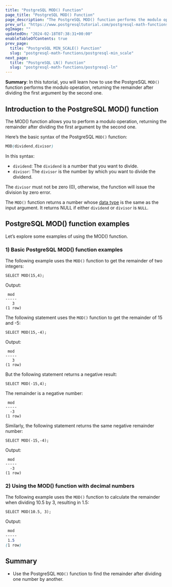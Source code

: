 ```yaml
---
title: "PostgreSQL MOD() Function"
page_title: "PostgreSQL MOD() Function"
page_description: "The PostgreSQL MOD() function performs the modulo operation, returning the remainder after dividing the first argument by the second one."
prev_url: "https://www.postgresqltutorial.com/postgresql-math-functions/postgresql-mod/"
ogImage: ""
updatedOn: "2024-02-18T07:38:31+00:00"
enableTableOfContents: true
prev_page: 
  title: "PostgreSQL MIN_SCALE() Function"
  slug: "postgresql-math-functions/postgresql-min_scale"
next_page: 
  title: "PostgreSQL LN() Function"
  slug: "postgresql-math-functions/postgresql-ln"
---
```





**Summary**: In this tutorial, you will learn how to use the PostgreSQL `MOD()` function performs the modulo operation, returning the remainder after dividing the first argument by the second one.


## Introduction to the PostgreSQL MOD() function

The MOD() function allows you to perform a modulo operation, returning the remainder after dividing the first argument by the second one.

Here’s the basic syntax of the PostgreSQL `MOD()` function:


```css
MOD(dividend,divisor)
```
In this syntax:

* `dividend`: The `dividend` is a number that you want to divide.
* `divisor`: The `divisor` is the number by which you want to divide the dividend.

The `divisor` must not be zero (0\), otherwise, the function will issue the division by zero error.

The `MOD()` function returns a number whose [data type](../postgresql-tutorial/postgresql-data-types) is the same as the input argument. It returns NULL if either `dividend` or `divisor` is `NULL`.


## PostgreSQL MOD() function examples

Let’s explore some examples of using the MOD() function.


### 1\) Basic PostgreSQL MOD() function examples

The following example uses the `MOD()` function to get the remainder of two integers:


```
SELECT MOD(15,4);
```
Output:


```
 mod
-----
   3
(1 row)
```
The following statement uses the `MOD()` function to get the remainder of 15 and \-5:


```
SELECT MOD(15,-4);
```
Output:


```
 mod
-----
   3
(1 row)
```
But the following statement returns a negative result:


```
SELECT MOD(-15,4);
```
The remainder is a negative number:


```
 mod
-----
  -3
(1 row)

```
Similarly, the following statement returns the same negative remainder number:


```
SELECT MOD(-15,-4);
```
Output:


```
 mod
-----
  -3
(1 row)
```

### 2\) Using the MOD() function with decimal numbers

The following example uses the `MOD()` function to calculate the remainder when dividing 10\.5 by 3, resulting in 1\.5:


```
SELECT MOD(10.5, 3);
```
Output:


```css
 mod
-----
 1.5
(1 row)
```

## Summary

* Use the PostgreSQL `MOD()` function to find the remainder after dividing one number by another.

